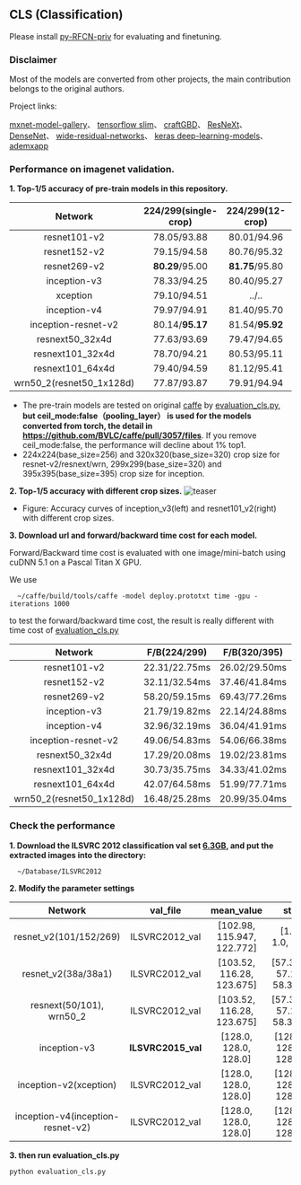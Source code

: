 ## CLS (Classification)

Please install [py-RFCN-priv](https://github.com/soeaver/py-RFCN-priv) for evaluating and finetuning.

### Disclaimer

Most of the models are converted from other projects, the main contribution belongs to the original authors.

Project links:

[mxnet-model-gallery](https://github.com/dmlc/mxnet-model-gallery)、 [tensorflow slim](https://github.com/tensorflow/models/tree/master/slim)、 [craftGBD](https://github.com/craftGBD/craftGBD)、 [ResNeXt](https://github.com/facebookresearch/ResNeXt)、 [DenseNet](https://github.com/liuzhuang13/DenseNet)、 [wide-residual-networks](https://github.com/szagoruyko/wide-residual-networks)、 [keras deep-learning-models](https://github.com/fchollet/deep-learning-models)、 [ademxapp](https://github.com/itijyou/ademxapp)


### Performance on imagenet validation.
**1. Top-1/5 accuracy of pre-train models in this repository.**

 Network|224/299(single-crop)|224/299(12-crop)|320/395(single-crop)|320/395(12-crop)
 :---:|:---:|:---:|:---:|:---:
 resnet101-v2| 78.05/93.88 | 80.01/94.96 | 79.63/94.84 | 80.71/95.43
 resnet152-v2| 79.15/94.58 | 80.76/95.32 | 80.34/95.26 | 81.16/95.68 
 resnet269-v2| **80.29**/95.00 | **81.75**/95.80 | 81.30/95.67 | **82.13**/96.15 
 inception-v3| 78.33/94.25 | 80.40/95.27 | 79.90/95.18 | 80.75/95.76 
 xception| 79.10/94.51 | ../.. | 80.42/95.23 | ../.. 
 inception-v4| 79.97/94.91 | 81.40/95.70 | **81.32**/95.68 | 81.88/96.08 
 inception-resnet-v2| 80.14/**95.17** | 81.54/**95.92** | 81.25/**95.98** | 81.85/**96.29**
 resnext50_32x4d| 77.63/93.69 | 79.47/94.65 | 78.90/94.47 | 79.63/94.97 
 resnext101_32x4d| 78.70/94.21 | 80.53/95.11 | 80.09/95.03 | 80.81/95.41
 resnext101_64x4d| 79.40/94.59 | 81.12/95.41 | 80.74/95.37 | 81.52/95.69
 wrn50_2(resnet50_1x128d)| 77.87/93.87 | 79.91/94.94 | 79.32/94.72 | 80.17/95.13

 - The pre-train models are tested on original [caffe](https://github.com/BVLC/caffe) by [evaluation_cls.py](https://github.com/soeaver/caffe-model/blob/master/cls/evaluation_cls.py), **but ceil_mode:false（pooling_layer） is used for the models converted from torch, the detail in https://github.com/BVLC/caffe/pull/3057/files**. If you remove ceil_mode:false, the performance will decline about 1% top1.
 - 224x224(base_size=256) and 320x320(base_size=320) crop size for resnet-v2/resnext/wrn, 299x299(base_size=320) and 395x395(base_size=395) crop size for inception.

**2. Top-1/5 accuracy with different crop sizes.**
![teaser](https://github.com/soeaver/caffe-model/blob/master/cls/accuracy.png)
 - Figure: Accuracy curves of inception_v3(left) and resnet101_v2(right) with different crop sizes.

**3. Download url and forward/backward time cost for each model.**

 Forward/Backward time cost is evaluated with one image/mini-batch using cuDNN 5.1 on a Pascal Titan X GPU.
 
 We use
  ```
    ~/caffe/build/tools/caffe -model deploy.prototxt time -gpu -iterations 1000
  ```
 to test the forward/backward time cost, the result is really different with time cost of [evaluation_cls.py](https://github.com/soeaver/caffe-model/blob/master/cls/evaluation_cls.py)

 Network|F/B(224/299)|F/B(320/395)|Download|Source
 :---:|:---:|:---:|:---:|:---:
 resnet101-v2| 22.31/22.75ms | 26.02/29.50ms | [170.3MB](https://pan.baidu.com/s/1kVQDHFx)|[craftGBD](https://github.com/craftGBD/craftGBD)
 resnet152-v2| 32.11/32.54ms | 37.46/41.84ms | [230.2MB](https://pan.baidu.com/s/1dFIc4vB)|[craftGBD](https://github.com/craftGBD/craftGBD)
 resnet269-v2| 58.20/59.15ms | 69.43/77.26ms | [390.4MB](https://pan.baidu.com/s/1qYbICs0)|[craftGBD](https://github.com/craftGBD/craftGBD)
 inception-v3| 21.79/19.82ms | 22.14/24.88ms | [91.1MB](https://pan.baidu.com/s/1boC0HEf)|[mxnet](https://github.com/dmlc/mxnet-model-gallery/blob/master/imagenet-1k-inception-v3.md)
 inception-v4| 32.96/32.19ms | 36.04/41.91ms | [163.1MB](https://pan.baidu.com/s/1c6D150)|[tensorflow_slim](https://github.com/tensorflow/models/tree/master/slim)
 inception-resnet-v2| 49.06/54.83ms | 54.06/66.38ms | [213.4MB](https://pan.baidu.com/s/1jHPJCX4)|[tensorflow_slim](https://github.com/tensorflow/models/tree/master/slim)
 resnext50_32x4d| 17.29/20.08ms | 19.02/23.81ms | [95.8MB](https://pan.baidu.com/s/1kVqgfJL)|[facebookresearch](https://github.com/facebookresearch/ResNeXt)
 resnext101_32x4d| 30.73/35.75ms | 34.33/41.02ms | [169.1MB](https://pan.baidu.com/s/1hswrNUG)|[facebookresearch](https://github.com/facebookresearch/ResNeXt)
 resnext101_64x4d| 42.07/64.58ms | 51.99/77.71ms | [319.2MB](https://pan.baidu.com/s/1pLhk0Zp)|[facebookresearch](https://github.com/facebookresearch/ResNeXt)
 wrn50_2(resnet50_1x128d)| 16.48/25.28ms | 20.99/35.04ms | [263.1MB](https://pan.baidu.com/s/1nvhoCsh)|[szagoruyko](https://github.com/szagoruyko/wide-residual-networks)

### Check the performance
**1. Download the ILSVRC 2012 classification val set [6.3GB](http://www.image-net.org/challenges/LSVRC/2012/nnoupb/ILSVRC2012_img_val.tar), and put the extracted images into the directory:**

      ~/Database/ILSVRC2012

**2. Modify the parameter settings**

 Network|val_file|mean_value|std
 :---:|:---:|:---:|:---:
 resnet_v2(101/152/269)| ILSVRC2012_val | [102.98, 115.947, 122.772] | [1.0, 1.0, 1.0]
 resnet_v2(38a/38a1) | ILSVRC2012_val | [103.52, 116.28, 123.675] | [57.375, 57.12, 58.395]
 resnext(50/101), wrn50_2 | ILSVRC2012_val | [103.52, 116.28, 123.675] | [57.375, 57.12, 58.395]
 inception-v3| **ILSVRC2015_val** | [128.0, 128.0, 128.0] | [128.0, 128.0, 128.0] 
 inception-v2(xception) | ILSVRC2012_val | [128.0, 128.0, 128.0] | [128.0, 128.0, 128.0] 
 inception-v4(inception-resnet-v2) | ILSVRC2012_val | [128.0, 128.0, 128.0] | [128.0, 128.0, 128.0] 


**3. then run evaluation_cls.py**

    python evaluation_cls.py
